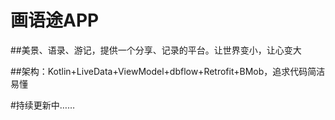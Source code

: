 # 画语途APP

##美景、语录、游记，提供一个分享、记录的平台。让世界变小，让心变大

##架构：Kotlin+LiveData+ViewModel+dbflow+Retrofit+BMob，追求代码简洁易懂

#持续更新中……
